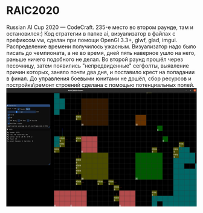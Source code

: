 # RAIC2020
Russian AI Cup 2020 — CodeCraft. 235-е место во втором раунде, там и остановился:)
Код стратегии в папке ai, визуализатор в файлах с префиксом vw, сделан при помощи OpenGl 3.3+, glwf, glad, imgui.
Распределение времени получилось ужасным. Визуализатор надо было писать до чемпионата, а не во время, дней пять наверное ушло на него, раньше ничего подобного не делал.
Во второй раунд прошёл через песочницу, затем появились "непредвиденные" сегфолты, выявление причин которых, заняло почти два дня, и поставило крест на попадании в финал.
До управления боевыми юнитами не дошёл, сбор ресурсов и постройка\ремонт строений сделана с помощью потенциальных полей.
![plot](./my_visuals.jpg)
